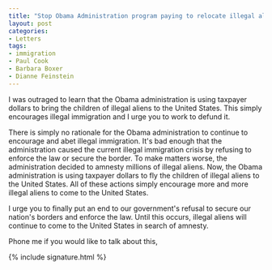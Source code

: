```yaml
---
title: "Stop Obama Administration program paying to relocate illegal aliens"
layout: post
categories:
- Letters
tags:
- immigration
- Paul Cook
- Barbara Boxer
- Dianne Feinstein
---
```


I was outraged to learn that the Obama administration is using taxpayer dollars to bring the children of illegal aliens to the United States. This simply encourages illegal immigration and I urge you to work to defund it.

There is simply no rationale for the Obama administration to continue to encourage and abet illegal immigration. It's bad enough that the administration caused the current illegal immigration crisis by refusing to enforce the law or secure the border. To make matters worse, the administration decided to amnesty millions of illegal aliens. Now, the Obama administration is using taxpayer dollars to fly the children of illegal aliens to the United States. All of these actions simply encourage more and more illegal aliens to come to the United States.

I urge you to finally put an end to our government's refusal to secure our nation's borders and enforce the law. Until this occurs, illegal aliens will continue to come to the United States in search of amnesty.

Phone me if you would like to talk about this,

{% include signature.html %}
